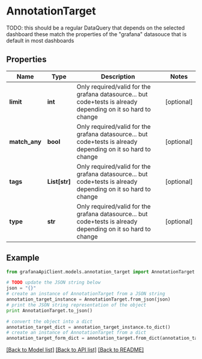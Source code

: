 # AnnotationTarget

TODO: this should be a regular DataQuery that depends on the selected dashboard these match the properties of the \"grafana\" datasouce that is default in most dashboards

## Properties
Name | Type | Description | Notes
------------ | ------------- | ------------- | -------------
**limit** | **int** | Only required/valid for the grafana datasource... but code+tests is already depending on it so hard to change | [optional] 
**match_any** | **bool** | Only required/valid for the grafana datasource... but code+tests is already depending on it so hard to change | [optional] 
**tags** | **List[str]** | Only required/valid for the grafana datasource... but code+tests is already depending on it so hard to change | [optional] 
**type** | **str** | Only required/valid for the grafana datasource... but code+tests is already depending on it so hard to change | [optional] 

## Example

```python
from grafanaApiClient.models.annotation_target import AnnotationTarget

# TODO update the JSON string below
json = "{}"
# create an instance of AnnotationTarget from a JSON string
annotation_target_instance = AnnotationTarget.from_json(json)
# print the JSON string representation of the object
print AnnotationTarget.to_json()

# convert the object into a dict
annotation_target_dict = annotation_target_instance.to_dict()
# create an instance of AnnotationTarget from a dict
annotation_target_form_dict = annotation_target.from_dict(annotation_target_dict)
```
[[Back to Model list]](../README.md#documentation-for-models) [[Back to API list]](../README.md#documentation-for-api-endpoints) [[Back to README]](../README.md)


